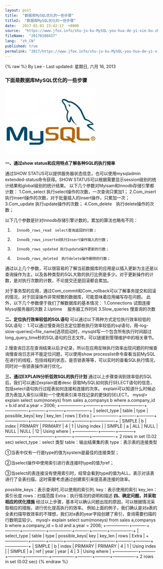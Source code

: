 ```yaml
---
layout: post
title:  "数据库MySQL优化的一些步骤"
title2:  "数据库MySQL优化的一些步骤"
date:   2017-01-01 23:42:17  +0800
source:  "https://www.jfox.info/shu-ju-ku-MySQL-you-hua-de-yi-xie-bu-zhou.html"
fileName:  "20170100437"
lang:  "zh_CN"
published: true
permalink: "2017/https://www.jfox.info/shu-ju-ku-MySQL-you-hua-de-yi-xie-bu-zhou.html"
---
```

{% raw %}
By Lee - Last updated: 星期日, 六月 16, 2013

### 下面是数据库MySQL优化的一些步骤

[![mysqllogo](3acb553.jpg)](https://www.jfox.info/go.php?url=http://www.jfox.info/wp-content/uploads/2013/06/mysqllogo.jpg)

**一、通过show status和应用特点了解各种SQL的执行频率**

通过SHOW STATUS可以提供服务器状态信息，也可以使用mysqladmin extended-status命令获得。SHOW STATUS可以根据需要显示session级别的统计结果和global级别的统计结果。
以下几个参数对Myisam和Innodb存储引擎都计数：
1.Com_select  执行select操作的次数，一次查询只累加1；
2.Com_insert 执行insert操作的次数，对于批量插入的insert操作，只累加一次；
3.Com_update 执行update操作的次数；
4.Com_delete　执行delete操作的次数；

以下几个参数是针对Innodb存储引擎计数的，累加的算法也略有不同：
1.       Innodb_rows_read　select查询返回的行数；
2.       Innodb_rows_inserted执行Insert操作插入的行数；
3.       Innodb_rows_updated 执行update操作更新的行数；
4.       Innodb_rows_deleted　执行delete操作删除的行数；
通过以上几个参数，可以很容易的了解当前数据库的应用是以插入更新为主还是以查询操作为主，以及各种类型的SQL大致的执行比例是多少。对于更新操作的计数，是对执行次数的计数，不论提交还是回滚都会累加。

对于事务型的应用，通过Com_commit和Com_rollback可以了解事务提交和回滚的情况，对于回滚操作非常频繁的数据库，可能意味着应用编写存在问题。
此外，以下几个参数便于我们了解数据库的基本情况：
1.Connections 试图连接Mysql服务器的次数
2.Uptime　   服务器工作时间
3.Slow_queries 慢查询的次数

**二、定位执行效率较低的SQL语句**
可以通过以下两种方式定位执行效率较低的SQL语句：
1.可以通过慢查询日志定位那些执行效率较低的sql语句，用–log-slow-queries[=file_name]选项启动时，mysqld写一个包含所有执行时间超过long_query_time秒的SQL语句的日志文件。可以链接到管理维护中的相关章节。

2.慢查询日志在查询结束以后才纪录，所以在应用反映执行效率出现问题的时候查询慢查询日志并不能定位问题，可以使用show processlist命令查看当前MySQL在进行的线程，包括线程的状态，是否锁表等等，可以实时的查看SQL执行情况，同时对一些锁表操作进行优化。

**三、通过EXPLAIN分析低效SQL的执行计划**
通过以上步骤查询到效率低的SQL后，我们可以通过explain或者desc 获取MySQL如何执行SELECT语句的信息，包括select语句执行过程表如何连接和连接的次序。
explain可以知道什么时候必须为表加入索引以得到一个使用索引来寻找记录的更快的SELECT。
mysql> explain select sum(moneys) from sales a,companys b where a.company_id = b.id and a.year = 2006;
+—————-+———-+———–+—————-+—————-+———-+———–+—————-+
| select_type   | table | type  | possible_keys| key            | key_len   | rows  | Extra     |
+—————-+———-+———–+—————-+—————-+———-+———–+—————-+
| SIMPLE    | b     | index | PRIMARY   | PRIMARY   | 4     |    1  | Using index   |
| SIMPLE    | a     | ALL   | NULL      | NULL      | NULL  |   12  | Using where   |
+—————-+———-+———–+—————-+—————-+———-+———–+—————-+
2 rows in set (0.02 sec)
select_type：select 类型
table：输出结果集的表
type：表示表的连接类型

①当表中仅有一行是type的值为system是最佳的连接类型；

②当select操作中使用索引进行表连接时type的值为ref；

③当select的表连接没有使用索引时，经常会看到type的值为ALL，表示对该表进行了全表扫描，这时需要考虑通过创建索引来提高表连接的效率。

possible_keys：表示查询时,可以使用的索引列.
key：表示使用的索引
key_len：索引长度
rows：扫描范围
Extra：执行情况的说明和描述
**四、确定问题，并采取相应的优化措施**
经过以上步骤，基本可以确认问题出现的原因，可以根据情况采取相应的措施，进行优化提高执行的效率。
例如上面的例子，我们确认是对a表的全表扫描导致效率的不理想，我们对a表的year字段创建了索引，查询需要扫描的行数明显较少。
mysql> explain select sum(moneys) from sales a,companys b where a.company_id = b.id and a.year = 2006;
+—————-+———-+———–+—————-+—————-+———-+———–+—————-+
| select_type   | table | type  | possible_keys| key            | key_len   | rows  | Extra     |
+—————-+———-+———–+—————-+—————-+———-+———–+—————-+
| SIMPLE    | b     | index | PRIMARY   | PRIMARY   | 4     |    1  | Using index   |
| SIMPLE    | a     | ref       | year      | year      | 4     |    3  | Using where   |
+—————-+———-+———–+—————-+—————-+———-+———–+—————-+
2 rows in set (0.02 sec)
{% endraw %}